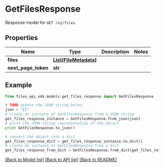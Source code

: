 # GetFilesResponse

Response model for `GET /v1/files`.

## Properties
Name | Type | Description | Notes
------------ | ------------- | ------------- | -------------
**files** | [**List[FileMetadata]**](FileMetadata.md) |  | 
**next_page_token** | **str** |  | 

## Example

```python
from files_api_sdk.models.get_files_response import GetFilesResponse

# TODO update the JSON string below
json = "{}"
# create an instance of GetFilesResponse from a JSON string
get_files_response_instance = GetFilesResponse.from_json(json)
# print the JSON string representation of the object
print GetFilesResponse.to_json()

# convert the object into a dict
get_files_response_dict = get_files_response_instance.to_dict()
# create an instance of GetFilesResponse from a dict
get_files_response_from_dict = GetFilesResponse.from_dict(get_files_response_dict)
```
[[Back to Model list]](../README.md#documentation-for-models) [[Back to API list]](../README.md#documentation-for-api-endpoints) [[Back to README]](../README.md)


